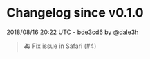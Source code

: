 # Changelog since v0.1.0

2018/08/16 20:22 UTC - [bde3cd6](https://github.com/hassio-addons/addon-log-viewer/commit/bde3cd6d878de6b782e23a1301015c71f12f9a3f) by [@dale3h](https://github.com/dale3h)
> 🚑 Fix issue in Safari (#4) 

